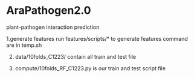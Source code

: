 # AraPathogen2.0
plant-pathogen interaction prediction

1.generate features
run features/scripts/* to generate features
command are in temp.sh

2. data/10folds_C1223/ contain all train and test file

3. compute/10folds_RF_C1223.py is our train and test script file

